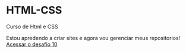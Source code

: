 # HTML-CSS
 Curso de Html e CSS

Estou apredendo a criar sites e agora vou gerenciar meus repositorios!
<a href="https://github.com/viniciusfeitosa12/HTML-CSS/tree/main/Desafios/desafio10">Acessar o desafio 10</a>